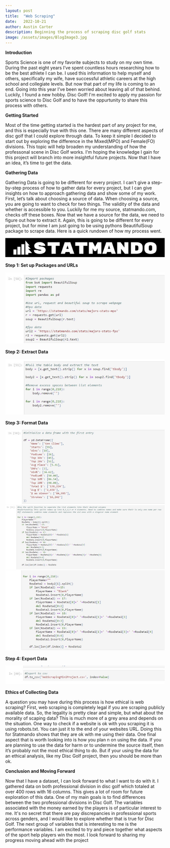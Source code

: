 ```yaml
---
layout: post
title:  "Web Scraping"
date:   2022-10-21
author: Austin Carter
description: Beginning the process of scraping disc golf stats  
image: /assets/images/BlogImage3.jpg
---
```

**Introduction**

Sports Science is one of my favorite subjects to study on my own time. During the past eight years I’ve spent countless hours researching how to be the best athlete I can be. I used this information to help myself and others, specifically my wife, have successful athletic careers at the high school and collegiate levels. But now that part of my life is coming to an end. Going into this year I’ve been worried about leaving all of that behind. Luckily, I found a new hobby. Disc Golf! I'm excited to apply my passion for sports science to Disc Golf and to have the oppurtunity to share this process with others. 

**Getting Started**

Most of the time getting started is the hardest part of any project for me, and this is especially true with this one. There are many different aspects of disc golf that I could explore through data. To keep it simple I decided to start out by exploring the difference in the Mixed(MPO) and Female(FO) divisions. This topic will help broaden my understanding of how the professonal scene in Disc Golf works. I'm hoping the knowledge I gain for this project will branch into more insightful future projects. Now that I have an idea, it’s time to get the data. 
  
 **Gathering Data**
 
Gathering Data is going to be different for every project. I can't give a step-by-step process of how to gather data for every project, but I can give insights on how to approach gathering data and show some of my work. First, let’s talk about choosing a source of data. When choosing a source, you are going to want to check for two things. The validity of the data and whether is accessible to you. Luckily for me my source, statmando.com, checks off these boxes. Now that we have a source for the data, we need to figure out how to extract it. Again, this is going to be different for every project, but for mine I am just going to be using pythons BeautifulSoup package to scrape data. Here is a quick rundown of how my process went.
  
![Test Image](https://raw.githubusercontent.com/austinC58/stat386-projects/main/assets/images/WebScraping7.png)

  
**Step 1: Set up Packages and URLs**

![Test Image](https://raw.githubusercontent.com/austinC58/stat386-projects/main/assets/images/WebScraping1.jpg)

**Step 2: Extract Data**

![Test Image](https://raw.githubusercontent.com/austinC58/stat386-projects/main/assets/images/WebScraping2.jpg)

**Step 3: Format Data**

![Test Image](https://raw.githubusercontent.com/austinC58/stat386-projects/main/assets/images/WebScraping3.jpg)
![Test Image](https://raw.githubusercontent.com/austinC58/stat386-projects/main/assets/images/WebScraping4.jpg)
![Test Image](https://raw.githubusercontent.com/austinC58/stat386-projects/main/assets/images/WebScraping5.jpg)

**Step 4: Export Data**

![Test Image](https://raw.githubusercontent.com/austinC58/stat386-projects/main/assets/images/WebScraping6.jpg)

**Ethics of Collecting Data**

A question you may have during this process is how ethical is web scraping? First, web scraping is completely legal if you are scraping publicly available data. So, the legality is pretty clear and simple, but what about the morality of scaping data? This is much more of a grey area and depends on the situation. One way to check if a website is ok with you scraping it is using robots.txt. You can just it to the end of your websites URL. Doing this for Statmando shows that they are ok with me using their data. One final aspect that is worth looking into is how you plan n on using the data. If you are planning to use the data for harm or to undermine the source itself, then it’s probably not the most ethical thing to do. But if your using the data for an ethical analysis, like my Disc Golf project, then you should be more than ok.  
  
**Conclusion and Moving Forward**

Now that I have a dataset, I can look forward to what I want to do with it. I gathered data on both professional division in disc golf which totaled at over 400 rows with 16 columns. This gives a lot of room for future exploration of this data. One of my main goals is to find differences between the two professional divisions in Disc Golf. The variables associated with the money earned by the players is of particular interest to me. It's no secret that there are pay discrepancies in professional sports across genders, and I would like to explore whether that is true for Disc Golf. The next group of variables that is interesting to me is the performance variables. I am excited to try and piece together what aspects of the sport help players win the most. I look forward to sharing my progress moving ahead with the project
